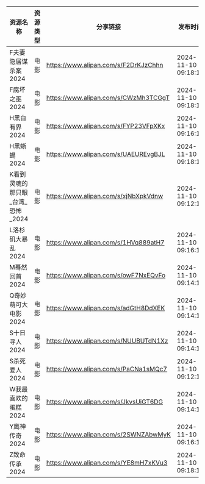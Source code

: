 | 资源名称                 | 资源类型 | 分享链接                                 | 发布时间                |
| -------------------- | ---- | ------------------------------------ | ------------------- |
| F夫妻隐居谋杀案2024         | 电影   | https://www.alipan.com/s/F2DrKJzChhn | 2024-11-10 09:18:19 |
| F腐坏之巫2024            | 电影   | https://www.alipan.com/s/CWzMh3TCGgT | 2024-11-10 09:18:14 |
| H黑白有界2024            | 电影   | https://www.alipan.com/s/FYP23VFpXKx | 2024-11-10 09:16:16 |
| H黑蜥蜴2024             | 电影   | https://www.alipan.com/s/UAEUREvgBJL | 2024-11-10 09:18:11 |
| K看到灵魂的那只眼_台湾_恐怖_2024 | 电影   | https://www.alipan.com/s/xjNbXpkVdnw | 2024-11-10 09:12:13 |
| L洛杉矶大暴乱2024          | 电影   | https://www.alipan.com/s/1HVq889atH7 | 2024-11-10 09:16:13 |
| M蓦然回首2024            | 电影   | https://www.alipan.com/s/owF7NxEQvFo | 2024-11-10 09:14:19 |
| Q奇妙萌可大电影2024         | 电影   | https://www.alipan.com/s/adGtH8DdXEK | 2024-11-10 09:14:11 |
| S十日寻人2024            | 电影   | https://www.alipan.com/s/NUUBUTdN1Xz | 2024-11-10 09:14:14 |
| S杀死爱人2024            | 电影   | https://www.alipan.com/s/PaCNa1sMQc7 | 2024-11-10 09:12:10 |
| W我最喜欢的蛋糕2024         | 电影   | https://www.alipan.com/s/JkvsUiGT6DG | 2024-11-10 09:14:17 |
| Y鹰神传奇2024            | 电影   | https://www.alipan.com/s/2SWNZAbwMyK | 2024-11-10 09:16:10 |
| Z致命传承2024            | 电影   | https://www.alipan.com/s/YE8mH7xKVu3 | 2024-11-10 09:18:16 |
